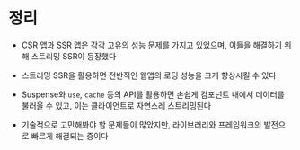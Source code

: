 ---
---

# 정리

<v-clicks>

- CSR 앱과 SSR 앱은 각각 고유의 성능 문제를 가지고 있었으며, 이들을 해결하기 위해 스트리밍 SSR이 등장했다

- 스트리밍 SSR을 활용하면 전반적인 웹앱의 로딩 성능을 크게 향상시킬 수 있다

- Suspense와 `use`, `cache` 등의 API를 활용하면 손쉽게 컴포넌트 내에서 데이터를 불러올 수 있고,
이는 클라이언트로 자연스레 스트리밍된다

- 기술적으로 고민해봐야 할 문제들이 많았지만, 라이브러리와 프레임워크의 발전으로 빠르게 해결되는 중이다

</v-clicks>

<!--
발표 내용을 간단하게 정리해보도록 하겠습니다.

초반부에는 CSR 앱과 SSR 앱은 각각 고유의 성능 문제를 가지고 있었으며,
이들을 해결하기 위해 스트리밍 SSR이 등장했다는 점을 설명드렸습니다.

또한 스트리밍 SSR을 활용하면 전반적인 웹앱의 로딩 성능을
크게 향상시킬 수 있다는 점도 설명드렸으며,

Suspense와 use, cache 등의 API를 활용해 손쉽게 컴포넌트 내에서 데이터를 불러오는 법과,
이것이 클라이언트로 자연스레 스트리밍된다는 점을 알려드렸고,

스트리밍 SSR의 실제 도입을 위해서는 기술적으로 고민해봐야 할 문제들이 많았지만,
라이브러리와 프레임워크의 발전으로 빠르게 해결되는 중이라는 점까지 이야기했습니다.
-->
